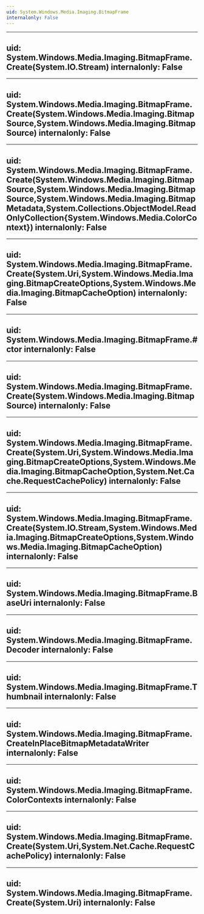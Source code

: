 ```yaml
---
uid: System.Windows.Media.Imaging.BitmapFrame
internalonly: False
---
```


---
uid: System.Windows.Media.Imaging.BitmapFrame.Create(System.IO.Stream)
internalonly: False
---

---
uid: System.Windows.Media.Imaging.BitmapFrame.Create(System.Windows.Media.Imaging.BitmapSource,System.Windows.Media.Imaging.BitmapSource)
internalonly: False
---

---
uid: System.Windows.Media.Imaging.BitmapFrame.Create(System.Windows.Media.Imaging.BitmapSource,System.Windows.Media.Imaging.BitmapSource,System.Windows.Media.Imaging.BitmapMetadata,System.Collections.ObjectModel.ReadOnlyCollection{System.Windows.Media.ColorContext})
internalonly: False
---

---
uid: System.Windows.Media.Imaging.BitmapFrame.Create(System.Uri,System.Windows.Media.Imaging.BitmapCreateOptions,System.Windows.Media.Imaging.BitmapCacheOption)
internalonly: False
---

---
uid: System.Windows.Media.Imaging.BitmapFrame.#ctor
internalonly: False
---

---
uid: System.Windows.Media.Imaging.BitmapFrame.Create(System.Windows.Media.Imaging.BitmapSource)
internalonly: False
---

---
uid: System.Windows.Media.Imaging.BitmapFrame.Create(System.Uri,System.Windows.Media.Imaging.BitmapCreateOptions,System.Windows.Media.Imaging.BitmapCacheOption,System.Net.Cache.RequestCachePolicy)
internalonly: False
---

---
uid: System.Windows.Media.Imaging.BitmapFrame.Create(System.IO.Stream,System.Windows.Media.Imaging.BitmapCreateOptions,System.Windows.Media.Imaging.BitmapCacheOption)
internalonly: False
---

---
uid: System.Windows.Media.Imaging.BitmapFrame.BaseUri
internalonly: False
---

---
uid: System.Windows.Media.Imaging.BitmapFrame.Decoder
internalonly: False
---

---
uid: System.Windows.Media.Imaging.BitmapFrame.Thumbnail
internalonly: False
---

---
uid: System.Windows.Media.Imaging.BitmapFrame.CreateInPlaceBitmapMetadataWriter
internalonly: False
---

---
uid: System.Windows.Media.Imaging.BitmapFrame.ColorContexts
internalonly: False
---

---
uid: System.Windows.Media.Imaging.BitmapFrame.Create(System.Uri,System.Net.Cache.RequestCachePolicy)
internalonly: False
---

---
uid: System.Windows.Media.Imaging.BitmapFrame.Create(System.Uri)
internalonly: False
---
